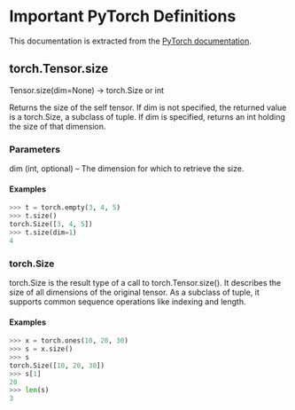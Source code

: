 # Important PyTorch Definitions

This documentation is extracted from the [PyTorch documentation](https://pytorch.org/docs/stable/).

## torch.Tensor.size

Tensor.size(dim=None) → torch.Size or int

Returns the size of the self tensor. If dim is not specified, the returned value is a torch.Size, a subclass of tuple. If dim is specified, returns an int holding the size of that dimension.

### Parameters

dim (int, optional) – The dimension for which to retrieve the size.

#### Examples

```python
>>> t = torch.empty(3, 4, 5)
>>> t.size()
torch.Size([3, 4, 5])
>>> t.size(dim=1)
4
```

### torch.Size

torch.Size is the result type of a call to torch.Tensor.size(). It describes the size of all dimensions of the original tensor. As a subclass of tuple, it supports common sequence operations like indexing and length.

#### Examples

```python
>>> x = torch.ones(10, 20, 30)
>>> s = x.size()
>>> s
torch.Size([10, 20, 30])
>>> s[1]
20
>>> len(s)
3
```
